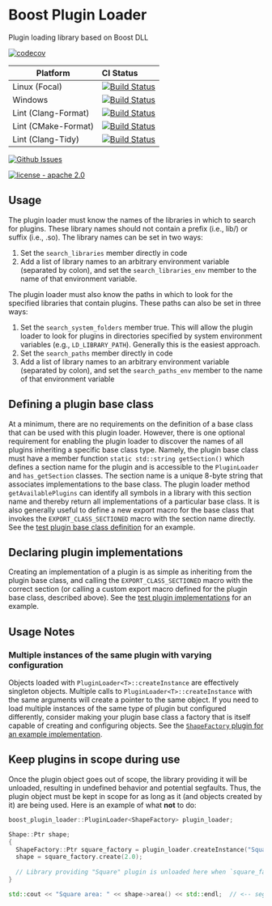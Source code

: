 # Boost Plugin Loader
Plugin loading library based on Boost DLL

[![codecov](https://codecov.io/gh/tesseract-robotics/boost_plugin_loader/branch/main/graph/badge.svg?token=rTx5ziwNlg)](https://codecov.io/gh/tesseract-robotics/boost_plugin_loader)

Platform             | CI Status
---------------------|:---------
Linux (Focal)        | [![Build Status](https://github.com/tesseract-robotics/boost_plugin_loader/actions/workflows/ubuntu_focal.yml/badge.svg)](https://github.com/tesseract-robotics/boost_plugin_loader/actions/workflows/ubuntu_focal.yml)
Windows              | [![Build Status](https://github.com/tesseract-robotics/boost_plugin_loader/actions/workflows/windows_2019.yml/badge.svg)](https://github.com/tesseract-robotics/boost_plugin_loader/actions/workflows/windows_2019.yml)
Lint  (Clang-Format) | [![Build Status](https://github.com/tesseract-robotics/boost_plugin_loader/actions/workflows/clang_format.yml/badge.svg)](https://github.com/tesseract-robotics/boost_plugin_loader/actions/workflows/clang_format.yml)
Lint  (CMake-Format) | [![Build Status](https://github.com/tesseract-robotics/boost_plugin_loader/actions/workflows/cmake_format.yml/badge.svg)](https://github.com/tesseract-robotics/boost_plugin_loader/actions/workflows/cmake_format.yml)
Lint  (Clang-Tidy)   | [![Build Status](https://github.com/tesseract-robotics/boost_plugin_loader/actions/workflows/ubuntu_focal.yml/badge.svg)](https://github.com/tesseract-robotics/boost_plugin_loader/actions/workflows/ubuntu_focal.yml)

[![Github Issues](https://img.shields.io/github/issues/tesseract-robotics/boost_plugin_loader.svg)](http://github.com/tesseract-robotics/boost_plugin_loader/issues)

[![license - apache 2.0](https://img.shields.io/:license-Apache%202.0-yellowgreen.svg)](https://opensource.org/licenses/Apache-2.0)

## Usage
The plugin loader must know the names of the libraries in which to search for plugins.
These library names should not contain a prefix (i.e., lib/) or suffix (i.e., .so).
The library names can be set in two ways:
1. Set the `search_libraries` member directly in code
1. Add a list of library names to an arbitrary environment variable (separated by colon), and set the `search_libraries_env` member to the name of that environment variable.

The plugin loader must also know the paths in which to look for the specified libraries that contain plugins.
These paths can also be set in three ways:
1. Set the `search_system_folders` member true. This will allow the plugin loader to look for plugins in directories specified by system environment variables (e.g., `LD_LIBRARY_PATH`).
Generally this is the easiest approach.
1. Set the `search_paths` member directly in code
1. Add a list of library names to an arbitrary environment variable (separated by colon), and set the `search_paths_env` member to the name of that environment variable

## Defining a plugin base class
At a minimum, there are no requirements on the definition of a base class that can be used with this plugin loader.
However, there is one optional requirement for enabling the plugin loader to discover the names of all plugins inheriting a specific base class type.
Namely, the plugin base class must have a member function `static std::string getSection()` which defines a section name for the plugin and is accessible to the `PluginLoader` and `has_getSection` classes.
The section name is a unique 8-byte string that associates implementations to the base class.
The plugin loader method `getAvailablePlugins` can identify all symbols in a library with this section name and thereby return all implementations of a particular base class.
It is also generally useful to define a new export macro for the base class that invokes the `EXPORT_CLASS_SECTIONED` macro with the section name directly.
See the [test plugin base class definition](examples/plugin.h) for an example.

## Declaring plugin implementations
Creating an implementation of a plugin is as simple as inheriting from the plugin base class, and calling the `EXPORT_CLASS_SECTIONED` macro with the correct section
(or calling a custom export macro defined for the plugin base class, described above). See the [test plugin implementations](examples/plugin_impl.cpp) for an example.

## Usage Notes

### Multiple instances of the same plugin with varying configuration

Objects loaded with `PluginLoader<T>::createInstance` are effectively singleton objects.
Multiple calls to `PluginLoader<T>::createInstance` with the same arguments will create a pointer to the same object.
If you need to load multiple instances of the same type of plugin but configured differently, consider making your plugin base class a factory that is itself capable of creating and configuring objects.
See the [`ShapeFactory` plugin for an example implementation](examples/shape/shape.h).

## Keep plugins in scope during use

Once the plugin object goes out of scope, the library providing it will be unloaded, resulting in undefined behavior and potential segfaults.
Thus, the plugin object must be kept in scope for as long as it (and objects created by it) are being used.
Here is an example of what **not** to do:

```c++
boost_plugin_loader::PluginLoader<ShapeFactory> plugin_loader;

Shape::Ptr shape;
{
  ShapeFactory::Ptr square_factory = plugin_loader.createInstance("Square");
  shape = square_factory.create(2.0);
  
  // Library providing "Square" plugin is unloaded here when `square_factory` goes out of scope
}

std::cout << "Square area: " << shape->area() << std::endl;  // <-- segfault because the library providing plugin factory (and the object generated by it) was unloaded
```
